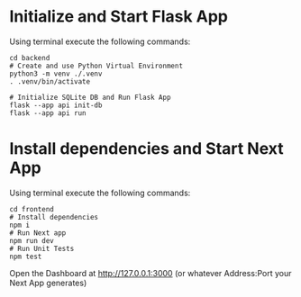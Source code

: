 # Initialize and Start Flask App
Using terminal execute the following commands:

    cd backend
    # Create and use Python Virtual Environment
    python3 -m venv ./.venv
    . .venv/bin/activate

    # Initialize SQLite DB and Run Flask App
    flask --app api init-db
    flask --app api run

# Install dependencies and Start Next App
Using terminal execute the following commands:

    cd frontend
    # Install dependencies
    npm i
    # Run Next app
    npm run dev
    # Run Unit Tests
    npm test

Open the Dashboard at http://127.0.0.1:3000 (or whatever Address:Port your Next App generates)